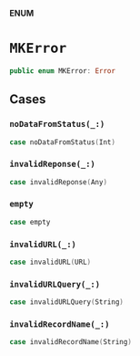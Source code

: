 **ENUM**

# `MKError`

```swift
public enum MKError: Error
```

## Cases
### `noDataFromStatus(_:)`

```swift
case noDataFromStatus(Int)
```

### `invalidReponse(_:)`

```swift
case invalidReponse(Any)
```

### `empty`

```swift
case empty
```

### `invalidURL(_:)`

```swift
case invalidURL(URL)
```

### `invalidURLQuery(_:)`

```swift
case invalidURLQuery(String)
```

### `invalidRecordName(_:)`

```swift
case invalidRecordName(String)
```
